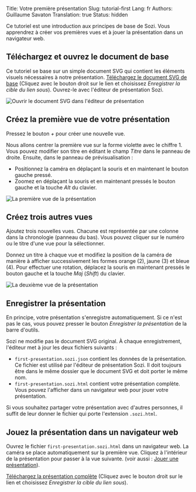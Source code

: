 Title: Votre première présentation
Slug: tutorial-first
Lang: fr
Authors: Guillaume Savaton
Translation: true
Status: hidden

Ce tutoriel est une introduction aux principes de base de Sozi.
Vous apprendrez à créer vos premières vues et à jouer la présentation dans un navigateur web.


Téléchargez et ouvrez le document de base
-----------------------------------------

Ce tutoriel se base sur un simple document SVG qui contient les éléments visuels nécessaires à notre présentation.
[Téléchargez le document SVG de base]({static}/presentations/tutorial-first/first-presentation.svg)
(Cliquez avec le bouton droit sur le lien et choisissez *Enregistrer la cible du lien sous*).
Ouvrez-le avec l'éditeur de présentation Sozi.

![Ouvrir le document SVG dans l'éditeur de présentation]({static}/images/tutorial-first/first-presentation-screenshot-01.fr.png)


Créez la première vue de votre présentation
-------------------------------------------

Pressez le bouton *+* pour créer une nouvelle vue.

Nous allons centrer la première vue sur la forme violette avec le chiffre 1.
Vous pouvez modifier son titre en éditant le champ *Titre* dans le panneau de droite.
Ensuite, dans le panneau de prévisualisation&nbsp;:

* Positionnez la caméra en déplaçant la souris et en maintenant le bouton gauche pressé.
* Zoomez en déplaçant la souris et en maintenant pressés le bouton gauche et la touche *Alt* du clavier.

![La première vue de la présentation]({static}/images/tutorial-first/first-presentation-screenshot-02.fr.png)


Créez trois autres vues
-----------------------

Ajoutez trois nouvelles vues.
Chacune est représentée par une colonne dans la chronologie (panneau du bas).
Vous pouvez cliquer sur le numéro ou le titre d'une vue pour la sélectionner.

Donnez un titre à chaque vue et modifiez la position de la caméra de manière à afficher
successivement les formes orange (2), jaune (3) et bleue (4).
Pour effectuer une rotation, déplacez la souris en maintenant pressés le bouton gauche et la touche *Maj* (*Shift*)
du clavier.

![La deuxième vue de la présentation]({static}/images/tutorial-first/first-presentation-screenshot-03.fr.png)


Enregistrer la présentation
---------------------------

En principe, votre présentation s'enregistre automatiquement.
Si ce n'est pas le cas, vous pouvez presser le bouton *Enregistrer la présentation* de la barre d'outils.

Sozi ne modifie pas le document SVG original.
À chaque enregistrement, l'éditeur met à jour les deux fichiers suivants&nbsp;:

* `first-presentation.sozi.json` contient les données de la présentation. Ce fichier est utilisé
  par l'éditeur de présentation Sozi. Il doit toujours être dans le même dossier que le document SVG
  et doit porter le même nom.
* `first-presentation.sozi.html` contient votre présentation complète. Vous pouvez l'afficher dans
  un navigateur web pour jouer votre présentation.

Si vous souhaitez partager votre présentation avec d'autres personnes,
il suffit de leur donner le fichier qui porte l'extension `.sozi.html`.


Jouez la présentation dans un navigateur web
--------------------------------------------

Ouvrez le fichier `first-presentation.sozi.html` dans un navigateur web.
La caméra se place automatiquement sur la première vue.
Cliquez à l'intérieur de la présentation pour passer à la vue suivante.
(voir aussi&nbsp;: [Jouer une présentation](|filename|play.md)).

[Téléchargez la présentation complète]({static}/presentations/tutorial-first/first-presentation.sozi.html)
(Cliquez avec le bouton droit sur le lien et choisissez *Enregistrer la cible du lien sous*).
